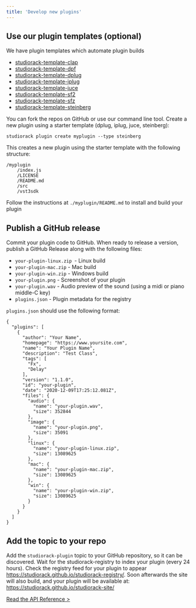 ```yaml
---
title: 'Develop new plugins'
---
```


## Use our plugin templates (optional)

We have plugin templates which automate plugin builds

- [studiorack-template-clap](https://github.com/studiorack/studiorack-template-clap)
- [studiorack-template-dpf](https://github.com/studiorack/studiorack-template-dpf)
- [studiorack-template-dplug](https://github.com/studiorack/studiorack-template-dplug)
- [studiorack-template-iplug](https://github.com/studiorack/studiorack-template-iplug)
- [studiorack-template-juce](https://github.com/studiorack/studiorack-template-juce)
- [studiorack-template-sf2](https://github.com/studiorack/studiorack-template-sf2)
- [studiorack-template-sfz](https://github.com/studiorack/studiorack-template-sfz)
- [studiorack-template-steinberg](https://github.com/studiorack/studiorack-template-steinberg)

You can fork the repos on GitHub or use our command line tool. Create a new plugin using a starter template (dplug, iplug, juce, steinberg):

    studiorack plugin create myplugin --type steinberg

This creates a new plugin using the starter template with the following structure:

    /myplugin
        /index.js
        /LICENSE
        /README.md
        /src
        /vst3sdk

Follow the instructions at `./myplugin/README.md` to install and build your plugin

## Publish a GitHub release

Commit your plugin code to GitHub. When ready to release a version, publish a GitHub Release along with the following files:

- `your-plugin-linux.zip `- Linux build
- `your-plugin-mac.zip` - Mac build
- `your-plugin-win.zip` - Windows build
- `your-plugin.png` - Screenshot of your plugin
- `your-plugin.wav` - Audio preview of the sound (using a midi or piano middle-C key)
- `plugins.json` - Plugin metadata for the registry

`plugins.json` should use the following format:

    {
      "plugins": [
        {
          "author": "Your Name",
          "homepage": "https://www.yoursite.com",
          "name": "Your Plugin Name",
          "description": "Test Class",
          "tags": [
            "Fx",
            "Delay"
          ],
          "version": "1.1.0",
          "id": "your-plugin",
          "date": "2020-12-09T17:25:12.081Z",
          "files": {
            "audio": {
              "name": "your-plugin.wav",
              "size": 352844
            },
            "image": {
              "name": "your-plugin.png",
              "size": 35091
            },
            "linux": {
              "name": "your-plugin-linux.zip",
              "size": 13089625
            },
            "mac": {
              "name": "your-plugin-mac.zip",
              "size": 13089625
            },
            "win": {
              "name": "your-plugin-win.zip",
              "size": 13089625
            }
          }
        }
      ]
    }

## Add the topic to your repo

Add the `studiorack-plugin` topic to your GitHub repository, so it can be discovered. Wait for the studiorack-registry to index your plugin (every 24 hours). Check the registry feed for your plugin to appear https://studiorack.github.io/studiorack-registry/. Soon afterwards the site will also build, and your plugin will be available at: https://studiorack.github.io/studiorack-site/

[Read the API Reference &gt;](/docs/06-command-line)
